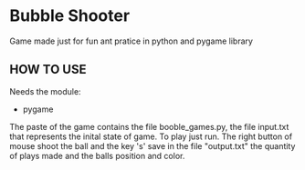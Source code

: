 # Bubble Shooter

Game made just for fun ant pratice in python and pygame library

## HOW TO USE
Needs the module:
- pygame

The paste of the game contains the file booble_games.py, the file input.txt that represents the inital state of game. To play just run. The right button of mouse shoot the ball and the key 's' save in the file "output.txt" the quantity of plays made and the balls position and color.
